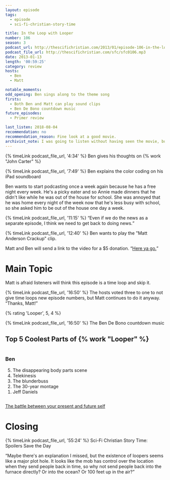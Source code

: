 ```yaml
---
layout: episode
tags:
  - episode
  - sci-fi-christian-story-time

title: In the Loop with Looper
number: 106
season: 3
podcast_url: http://thescifichristian.com/2013/01/episode-106-in-the-loop-with-looper/
podcast_file_url: http://thescifichristian.com/sfc/sfc0106.mp3
date: 2013-01-13
length: '00:59:25'
category: review
hosts:
  - Ben
  - Matt

notable_moments:
odd_opening: Ben sings along to the theme song
firsts:
  - Both Ben and Matt can play sound clips
  - Ben De Bono countdown music
future_episodes:
  - Primer review

last_listen: 2018-08-04
recommendation: no
recommendation_reason: Fine look at a good movie.
archivist_note: I was going to listen without having seen the movie, but I reconsidered when both hosts rated it highly and described it as "understated sci-fi". So I switched over to a baseball podcast about the MLB trade deadline. They mentioned that the Phillies had just acquired the obscure player Aaron Loup, which led to a brief discussion about the film <i class="work-title">Looper</i>. It was a sign. I watched it. 4.5 out of 5 stars.
---
```


{% timeLink podcast_file_url, '4:34' %} Ben gives his thoughts on {% work "John Carter" %}

{% timeLink podcast_file_url, '7:49' %} Ben explains the color coding on his iPad soundboard

Ben wants to start podcasting once a week again because he has a free night every week. He's a picky eater and so Annie made dinners that he didn't like while he was out of the house for school. She was annoyed that he was home every night of the week now that he's less busy with school, so she asked him to be out of the house one day a week.


<div class="quote">
  {% timeLink podcast_file_url, '11:15' %}
  <q class="ben">Even if we do the news as a separate episode, I think we need to get back to doing news.</q>
</div>

{% timeLink podcast_file_url, '12:40' %} Ben wants to play the "Matt Anderson Crackup" clip.

Matt and Ben will send a link to the video for a $5 donation. <q class="archivist inline"><a href="https://www.youtube.com/watch?v=vOGiSyH3qbQ">Here ya go.</a></q>



# Main Topic
Matt is afraid listeners will think this episode is a time loop and skip it.

{% timeLink podcast_file_url, '16:50' %} The hosts voted three to one to not give time loops new episode numbers, but Matt continues to do it anyway. <q class="archivist inline">Thanks, Matt!</q>

{% rating 'Looper', 5, 4 %}

{% timeLink podcast_file_url, '16:50' %} The Ben De Bono countdown music

<div class="top-five">
  <h2 class="has-text-centered">Top 5 Coolest Parts of {% work "Looper" %}</h2>
  <div class="columns">
    <div class="column ben">
      <h3>Ben</h3>
      <ol reversed>
        <li>The disappearing body parts scene
        <li>Telekinesis
        <li>The blunderbuss
        <li>The 30-year montage
        <li>Jeff Daniels
      </ol>
    </div>
  </div>
</div>

<a href="https://www.ted.com/talks/daniel_goldstein_the_battle_between_your_present_and_future_self">The battle between your present and future self</a>



# Closing

{% timeLink podcast_file_url, '55:24' %} Sci-Fi Christian Story Time: Spoilers Save the Day

<q class="archivist">Maybe there's an explanation I missed, but the existence of loopers seems like a major plot hole. It looks like the mob has control over the location when they send people back in time, so why not send people back into the furnace directly? Or into the ocean? Or 100 feet up in the air?</q>